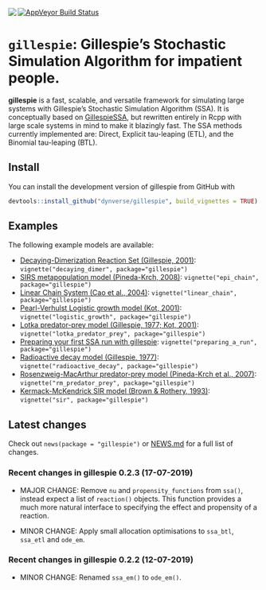 
<!-- README.md is generated from README.Rmd. Please edit that file -->

<a href="https://travis-ci.org/dynverse/gillespie"><img src="https://travis-ci.org/dynverse/gillespie.svg" align="left"></a>
<a href="https://codecov.io/gh/dynverse/gillespie"> [![AppVeyor Build
Status](https://ci.appveyor.com/api/projects/status/github/dynverse/gillespie?branch=master&svg=true)](https://ci.appveyor.com/project/dynverse/gillespie)

# `gillespie`: Gillespie’s Stochastic Simulation Algorithm for impatient people.

**gillespie** is a fast, scalable, and versatile framework for
simulating large systems with Gillespie’s Stochastic Simulation
Algorithm (SSA). It is conceptually based on
[GillespieSSA](https://cran.r-project.org/web/packages/GillespieSSA/index.html),
but rewritten entirely in Rcpp with large scale systems in mind to make
it blazingly fast. The SSA methods currently implemented are: Direct,
Explicit tau-leaping (ETL), and the Binomial tau-leaping (BTL).

## Install

You can install the development version of gillespie from GitHub with

``` r
devtools::install_github("dynverse/gillespie", build_vignettes = TRUE)
```

## Examples

The following example models are available:

  - [Decaying-Dimerization Reaction Set (Gillespie,
    2001)](vignettes/decaying_dimer.md): `vignette("decaying_dimer",
    package="gillespie")`
  - [SIRS metapopulation model (Pineda-Krch,
    2008)](vignettes/epi_chain.md): `vignette("epi_chain",
    package="gillespie")`
  - [Linear Chain System (Cao et al., 2004)](vignettes/linear_chain.md):
    `vignette("linear_chain", package="gillespie")`
  - [Pearl-Verhulst Logistic growth model (Kot,
    2001)](vignettes/logistic_growth.md): `vignette("logistic_growth",
    package="gillespie")`
  - [Lotka predator-prey model (Gillespie, 1977; Kot,
    2001)](vignettes/lotka_predator_prey.md):
    `vignette("lotka_predator_prey", package="gillespie")`
  - [Preparing your first SSA run with
    gillespie](vignettes/preparing_a_run.md):
    `vignette("preparing_a_run", package="gillespie")`
  - [Radioactive decay model (Gillespie,
    1977)](vignettes/radioactive_decay.md):
    `vignette("radioactive_decay", package="gillespie")`
  - [Rosenzweig-MacArthur predator-prey model (Pineda-Krch et al.,
    2007)](vignettes/rm_predator_prey.md): `vignette("rm_predator_prey",
    package="gillespie")`
  - [Kermack-McKendrick SIR model (Brown & Rothery,
    1993)](vignettes/sir.md): `vignette("sir", package="gillespie")`

## Latest changes

Check out `news(package = "gillespie")` or [NEWS.md](inst/NEWS.md) for a
full list of
changes.

<!-- This section gets automatically generated from inst/NEWS.md, and also generates inst/NEWS -->

### Recent changes in gillespie 0.2.3 (17-07-2019)

  - MAJOR CHANGE: Remove `nu` and `propensity_functions` from `ssa()`,
    instead expect a list of `reaction()` objects. This function
    provides a much more natural interface to specifying the effect and
    propensity of a reaction.

  - MINOR CHANGE: Apply small allocation optimisations to `ssa_btl`,
    `ssa_etl` and `ode_em`.

### Recent changes in gillespie 0.2.2 (12-07-2019)

  - MINOR CHANGE: Renamed `ssa_em()` to `ode_em()`.
